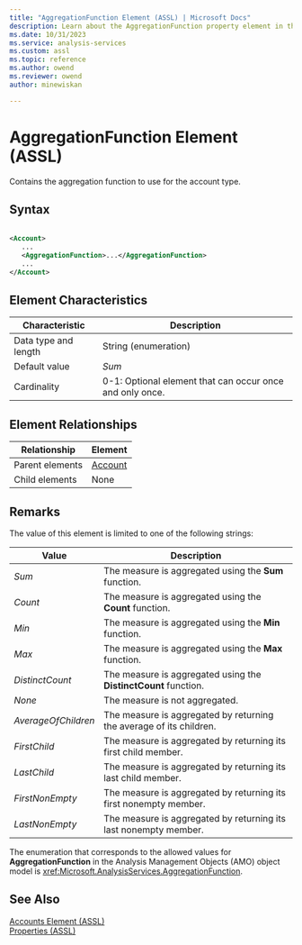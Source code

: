 ```yaml
---
title: "AggregationFunction Element (ASSL) | Microsoft Docs"
description: Learn about the AggregationFunction property element in the Analysis Services Scripting Language (ASSL) schema.
ms.date: 10/31/2023
ms.service: analysis-services
ms.custom: assl
ms.topic: reference
ms.author: owend
ms.reviewer: owend
author: minewiskan

---
```

# AggregationFunction Element (ASSL)

  Contains the aggregation function to use for the account type.  
  
## Syntax  
  
```xml  
  
<Account>  
   ...  
   <AggregationFunction>...</AggregationFunction>  
   ...  
</Account>  
```  
  
## Element Characteristics  
  
|Characteristic|Description|  
|--------------------|-----------------|  
|Data type and length|String (enumeration)|  
|Default value|*Sum*|  
|Cardinality|0-1: Optional element that can occur once and only once.|  
  
## Element Relationships  
  
|Relationship|Element|  
|------------------|-------------|  
|Parent elements|[Account](../objects/account-element-assl.md)|  
|Child elements|None|  
  
## Remarks  
 The value of this element is limited to one of the following strings:  
  
|Value|Description|  
|-----------|-----------------|  
|*Sum*|The measure is aggregated using the **Sum** function.|  
|*Count*|The measure is aggregated using the **Count** function.|  
|*Min*|The measure is aggregated using the **Min** function.|  
|*Max*|The measure is aggregated using the **Max** function.|  
|*DistinctCount*|The measure is aggregated using the **DistinctCount** function.|  
|*None*|The measure is not aggregated.|  
|*AverageOfChildren*|The measure is aggregated by returning the average of its children.|  
|*FirstChild*|The measure is aggregated by returning its first child member.|  
|*LastChild*|The measure is aggregated by returning its last child member.|  
|*FirstNonEmpty*|The measure is aggregated by returning its first nonempty member.|  
|*LastNonEmpty*|The measure is aggregated by returning its last nonempty member.|  
  
 The enumeration that corresponds to the allowed values for **AggregationFunction** in the Analysis Management Objects (AMO) object model is <xref:Microsoft.AnalysisServices.AggregationFunction>.  
  
## See Also  
 [Accounts Element &#40;ASSL&#41;](../collections/accounts-element-assl.md)   
 [Properties &#40;ASSL&#41;](properties-assl.md)  
  
  
